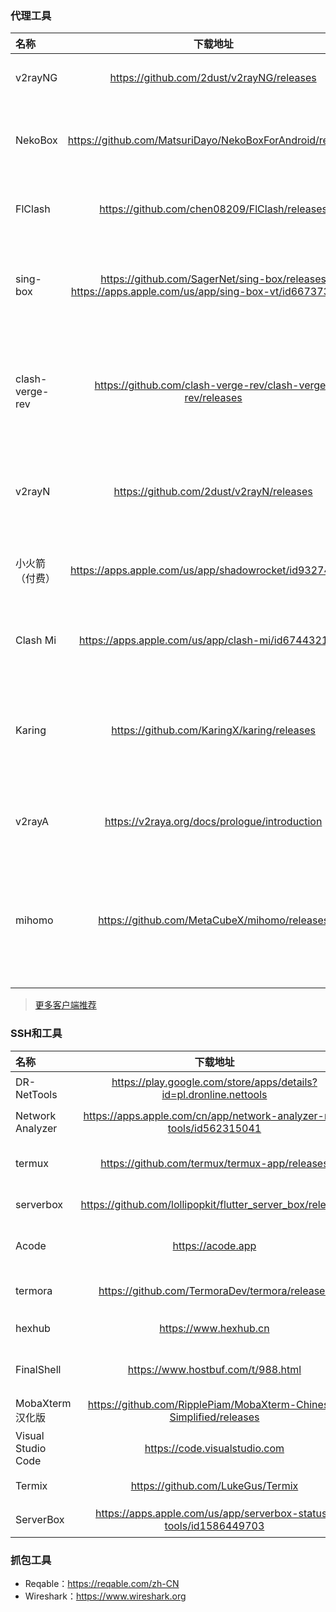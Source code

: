 ### 代理工具
  
| 名称 | 下载地址 | 特点 | 支持平台 |
| :--- | :---: | :--- | :--- |
| v2rayNG  | https://github.com/2dust/v2rayNG/releases | 经典客户端，多协议 | Android |
| NekoBox  | https://github.com/MatsuriDayo/NekoBoxForAndroid/releases | sing-box内核，全协议支持 | Android |
| FlClash | https://github.com/chen08209/FlClash/releases | mihomo内核，界面简洁美观 | Win / Mac / Linux / Android |
| sing-box | https://github.com/SagerNet/sing-box/releases<br>https://apps.apple.com/us/app/sing-box-vt/id6673731168 | sing-box官方客户端，轻量高性能 | Android / iOS |
| clash-verge-rev  | https://github.com/clash-verge-rev/clash-verge-rev/releases | 基于mihomo内核，界面现代化美观，全协议支持 | Windows / macOS / Linux  |
| v2rayN  | https://github.com/2dust/v2rayN/releases | 经典客户端，全协议支持，跨平台 | Windows / macOS / Linux |
| 小火箭（付费）  | https://apps.apple.com/us/app/shadowrocket/id932747118 | 全协议支持，功能全面，3美金买断 | iOS |
| Clash Mi | https://apps.apple.com/us/app/clash-mi/id6744321968 | mihomo内核，简洁强大 | iOS |
| Karing | https://github.com/KaringX/karing/releases | sing-box和mihomo双内核，全协议支持，功能强大 | Win / Mac / IOS / Android |
| v2rayA  | https://v2raya.org/docs/prologue/introduction | 基于xray的Web管理界面 | Linux |
| mihomo  | https://github.com/MetaCubeX/mihomo/releases | mihomo内核本体（原clash-meta），轻量强大，yaml配置友好 | 全平台支持 |


> [更多客户端推荐](https://jichangtuijian.com/proxyclient)

### SSH和工具

| 名称 | 下载地址 | 特点 | 支持平台 |
| :--- | :---: | :--- | :--- |
| DR-NetTools  | https://play.google.com/store/apps/details?id=pl.dronline.nettools | 局域网扫描，网络工具集合 | Android |
| Network Analyzer  | https://apps.apple.com/cn/app/network-analyzer-net-tools/id562315041 | 局域网扫描，网络工具集合 | ios |
| termux  | https://github.com/termux/termux-app/releases | 安卓终端模拟器，可运行Linux工具 | Android |
| serverbox  | https://github.com/lollipopkit/flutter_server_box/releases | 简洁美观的SSH工具 | Android |
| Acode | https://acode.app | 安卓代码编辑器，支持多语言 | Android |
| termora  | https://github.com/TermoraDev/termora/releases | 轻量跨平台SSH工具 | Windows / macOS / Linux |
| hexhub  | https://www.hexhub.cn | 国产SSH，UI现代美观 | Windows / macOS |
| FinalShell  | https://www.hostbuf.com/t/988.html | 集成SSH+SFTP，支持远程监控 | Windows / macOS |
| MobaXterm汉化版  | https://github.com/RipplePiam/MobaXterm-Chinese-Simplified/releases | 功能全面，汉化版 | Windows |
| Visual Studio Code  | https://code.visualstudio.com | 流行代码编辑器，插件丰富 | Windows / macOS / Linux |
| Termix  | https://github.com/LukeGus/Termix | 浏览器版SSH工具 | Web-SSH |
| ServerBox  | https://apps.apple.com/us/app/serverbox-status-tools/id1586449703 | 简洁美观的SSH工具 | iOS |


### 抓包工具

- Reqable：https://reqable.com/zh-CN
- Wireshark：https://www.wireshark.org